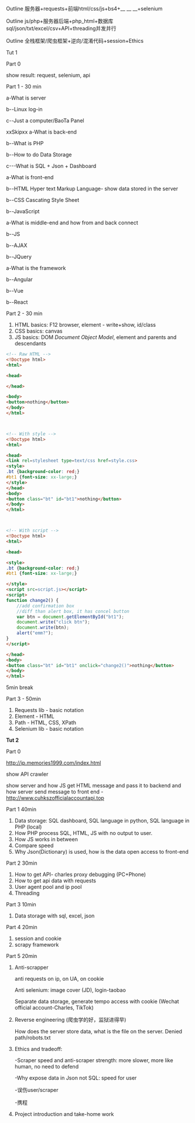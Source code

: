 Outline 服务器+requests+前端html/css/js+bs4+__ __ __+selenium

Outline js/php+服务器后端+php_html+数据库sql/json/txt/excel/csv+API+threading并发并行

Outline 全栈框架/爬虫框架+逆向/混淆代码+session+Ethics

Tut 1

Part 0

show result: request, selenium, api

Part 1 - 30 min

a-What is server

b--Linux log-in

c--Just a computer/BaoTa Panel



xxSkipxx a-What is back-end

b--What is PHP

b--How to do Data Storage

c---What is SQL + Json + Dashboard



a-What is front-end

b--HTML Hyper text Markup Language- show data stored in the server

b--CSS Cascating Style Sheet

b--JavaScript



a-What is middle-end and how from and back connect

b--JS

b--AJAX

b--JQuery



a-What is the framework

b--Angular

b--Vue

b--React



Part 2 - 30 min

1. HTML basics: F12 browser, element - write+show, id/class
2. CSS basics: canvas
3. JS basics: DOM  *Document Object Model*, element and parents and descendants



```html
<!-- Raw HTML -->
<!Doctype html>
<html>

<head>

</head>

<body>
<button>nothing</button>
</body>
</html>



<!-- With style -->
<!Doctype html>
<html>

<head>
<link rel=stylesheet type=text/css href=style.css>
<style>
.bt {background-color: red;}
#bt1 {font-size: xx-large;}
</style>
</head>
<body>
<button class="bt" id="bt1">nothing</button>
</body>
</html>



<!-- With script -->
<!Doctype html>
<html>

<head>

<style>
.bt {background-color: red;}
#bt1 {font-size: xx-large;}

</style>
<script src=script.js></script>
<script>
function change2() {
    //add confirmation box
    //diff than alert box, it has concel button
    var btn = document.getElementById("bt1");
    document.write("click btn");
    document.write(btn);
    alert("emm?");
}
</script>

</head>
<body>
<button class="bt" id="bt1" onclick="change2()">nothing</button>
</body>
</html>
```



5min break



Part 3 - 50min

1. Requests lib - basic notation
2. Element - HTML
3. Path - HTML, CSS, XPath
4. Selenium lib - basic notation



**Tut 2**

Part 0

http://ip.memories1999.com/index.html

show API crawler

show server and how JS get HTML message and pass it to backend and how server send message to front end - http://www.cuhkszofficialaccountapi.top



Part 1 40min

1. Data storage: SQL dashboard, SQL language in python, SQL language in PHP (local)
2. How PHP process SQL, HTML, JS with no output to user.
3. How JS works in between
4. Compare speed
5. Why Json(Dictionary) is used, how is the data open access to front-end



Part 2 30min

1. How to get API- charles proxy debugging (PC+Phone)
2. How to get api data with requests
3. User agent pool and ip pool
4. Threading



Part 3 10min

1. Data storage with sql, excel, json



Part 4 20min

1. session and cookie
2. scrapy framework



Part 5 20min

1. Anti-scrapper

   anti requests on ip, on UA, on cookie

   Anti selenium: image cover (JD), login-taobao

   Separate data storage, generate tempo access with cookie (Wechat official account-Charles, TikTok)

2. Reverse engineering (爬虫学的好，监狱进得早)

   How does the server store data, what is the file on the server. Denied path/robots.txt

3. Ethics and tradeoff:

   -Scraper speed and anti-scraper strength: more slower, more like human, no need to defend

   -Why expose data in Json not SQL: speed for user

   -误伤user/scraper

   -携程

4. Project introduction and take-home work